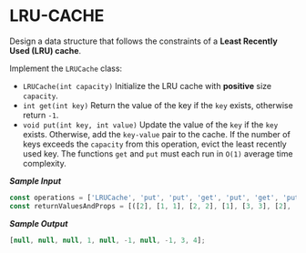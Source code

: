 # LRU-CACHE

Design a data structure that follows the constraints of a **Least Recently Used (LRU) cache**.

Implement the `LRUCache` class:

- `LRUCache(int capacity)` Initialize the LRU cache with **positive** size `capacity`.
- `int get(int key)` Return the value of the key if the `key` exists, otherwise return `-1`.
- `void put(int key, int value)` Update the value of the `key` if the `key` exists. Otherwise, add the `key-value` pair to the cache. If the number of keys exceeds the `capacity` from this operation, evict the least recently used key.
  The functions `get` and `put` must each run in `O(1)` average time complexity.

**_Sample Input_**

```typescript
const operations = ['LRUCache', 'put', 'put', 'get', 'put', 'get', 'put', 'get', 'get', 'get']
const returnValuesAndProps = [([2], [1, 1], [2, 2], [1], [3, 3], [2], [4, 4], [1], [3], [4])];
```

**_Sample Output_**

```typescript
[null, null, null, 1, null, -1, null, -1, 3, 4];
```

